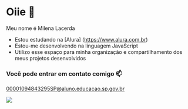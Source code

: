 # Oiie 💙

Meu nome é Milena Lacerda

- Estou estudando na [Alura] (https://www.alura.com.br)
- Estou-me desenvolvendo na linguagem JavaScript
- Utilizo esse espaço para minha organização e compartilhamento dos meus projetos desenvolvidos

### Você pode entrar em contato comigo 📫

 00001094843295SP@aluno.educacao.sp.gov.br

![]( https://media1.tenor.com/m/vLih9-ji-twAAAAC/spongebob-spongebob-squarepants.gif) 
